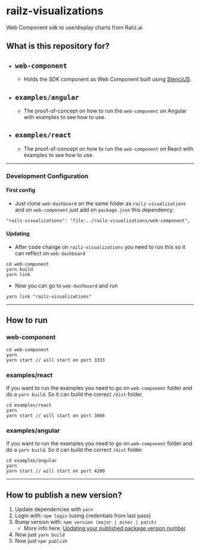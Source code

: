 # railz-visualizations

Web Component sdk to use/display charts from Railz.ai

## What is this repository for?

- ## `web-component`
  - Holds the SDK component as Web Component built using [StencilJS](https://stenciljs.com/).
- ## `examples/angular`
  - The proof-of-concept on how to run the `web-component` on Angular with examples to see how to use.
- ## `examples/react`
  - The proof-of-concept on how to run the `web-component` on React with examples to see how to use.

---

### Development Configuration

#### First config

- Just clone `web-dashboard` on the same folder as `railz-visualizations` and on `web-component` just add on `package.json` this dependency:

```
"railz-visualizations": "file:../railz-visualizations/web-component",
```

#### Updating

- After code change on `railz-visualizations` you need to run this so it can reflect on `web-dashboard`

```
cd web-component
yarn build
yarn link
```

- Now you can go to `web-dashboard` and run

```
yarn link "railz-visualizations"
```

---

## How to run

### web-component

```
cd web-component
yarn
yarn start // will start on port 3333
```

### examples/react

If you want to run the examples you need to go on `web-component` folder and do a `yarn build`. So it can build the correct `/dist` folder.

```
cd examples/react
yarn
yarn start // will start on port 3666
```

### examples/angular

If you want to run the examples you need to go on `web-component` folder and do a `yarn build`. So it can build the correct `/dist` folder.

```
cd examples/angular
yarn
yarn start // will start on port 4200
```

---

## How to publish a new version?

1. Update dependencies with `yarn`
2. Login with: `npm login` (using credentials from last pass)
3. Bump version with: `npm version (major | minor | patch)`
   - More info here: [Updating your published package version number](https://docs.npmjs.com/updating-your-published-package-version-number)
4. Now just `yarn build`
5. Now just `npm publish`

